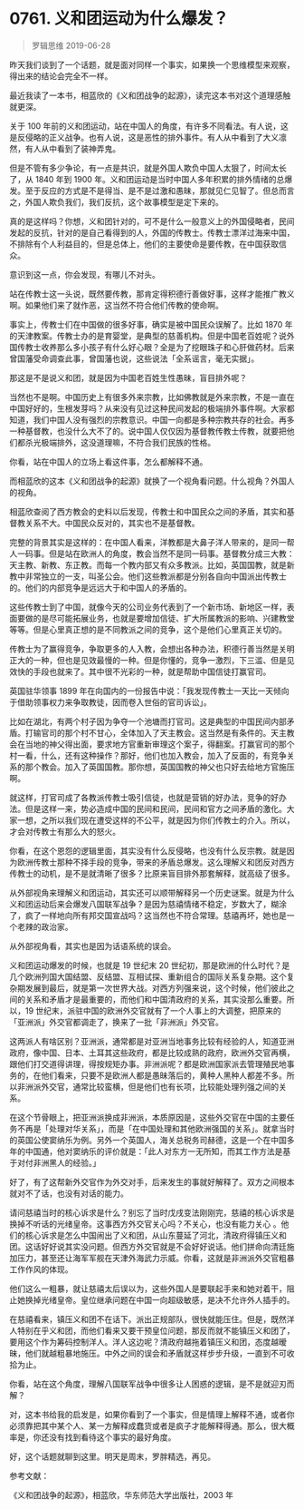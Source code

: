 # 0761. 义和团运动为什么爆发？
> 罗辑思维
2019-06-28

昨天我们谈到了一个话题，就是面对同样一个事实，如果换一个思维模型来观察，得出来的结论会完全不一样。

最近我读了一本书，相蓝欣的《义和团战争的起源》，读完这本书对这个道理感触就更深。

关于 100 年前的义和团运动，站在中国人的角度，有许多不同看法。有人说，这是反侵略的正义战争。也有人说，这是恶性的排外事件。有人从中看到了大义凛然，有人从中看到了装神弄鬼。

但是不管有多少争论，有一点是共识，就是外国人欺负中国人太狠了，时间太长了，从 1840 年到 1900 年。义和团运动是当时中国人多年积累的排外情绪的总爆发。至于反应的方式是不是得当、是不是过激和愚昧，那就见仁见智了。但总而言之，外国人欺负我们，我们反抗，这个故事模型是定下来的。

真的是这样吗？你想，义和团针对的，可不是什么一般意义上的外国侵略者，民间发起的反抗，针对的是自己看得到的人，外国的传教士。传教士漂洋过海来中国，不排除有个人利益目的，但是总体上，他们的主要使命是要传教，在中国获取信众。

意识到这一点，你会发现，有哪儿不对头。

站在传教士这一头说，既然要传教，那肯定得积德行善做好事，这样才能推广教义啊。如果他们来了就作恶，这当然不符合他们传教的使命啊。

事实上，传教士们在中国做的很多好事，确实是被中国民众误解了。比如 1870 年的天津教案。传教士办的是育婴堂，是典型的慈善机构。但是中国老百姓呢？说外国传教士收养那么多小孩子有什么好心眼？全是为了挖眼珠子和心肝做药材。后来曾国藩受命调查此事，曾国藩也说，这些说法「全系谣言，毫无实据」。

那这是不是说义和团，就是因为中国老百姓生性愚昧，盲目排外呢？

当然也不是啊。中国历史上有很多外来宗教，比如佛教就是外来宗教，不是一直在中国好好的，生根发芽吗？从来没有见过这种民间发起的极端排外事件啊。大家都知道，我们中国人没有强烈的宗教意识。中国一向都是多种宗教共存的社会。再多一种基督教，也没什么大不了的。说中国人仅仅因为基督教传教士传教，就要把他们都杀光极端排外，这没道理嘛，不符合我们民族的性格。

你看，站在中国人的立场上看这件事，怎么都解释不通。

而相蓝欣的这本《义和团战争的起源》就换了一个视角看问题。什么视角？外国人的视角。

相蓝欣查阅了西方教会的史料以后发现，传教士和中国民众之间的矛盾，其实和基督教关系不大。中国民众反对的，其实也不是基督教。

完整的背景其实是这样的：在中国人看来，洋教都是大鼻子洋人带来的，是同一帮人一码事。但是站在欧洲人的角度，教会当然不是同一码事。基督教分成三大教：天主教、新教、东正教。而每一个教内部又有众多教派。比如，英国国教，就是新教中非常独立的一支，叫圣公会。他们这些教派都是分别各自向中国派出传教士的。他们的内部竞争是远远大于和中国人的矛盾的。

这些传教士到了中国，就像今天的公司业务代表到了一个新市场、新地区一样，表面要做的是尽可能拓展业务，也就是要增加信徒、扩大所属教派的影响、兴建教堂等等。但是心里真正想的是不同教派之间的竞争，这个是他们心里真正关切的。

传教士为了赢得竞争，争取更多的人入教，会想出各种办法，积德行善当然是关明正大的一种，但也是见效最慢的一种。但是你懂的，竞争一激烈，下三滥、但是见效快的手段也就来了。其中很不光彩的一种，就是帮助中国信徒打赢官司。

英国驻华领事 1899 年在向国内的一份报告中说：「我发现传教士一天比一天倾向于借助领事权力来争取教徒，因而卷入世俗的官司诉讼」。

比如在湖北，有两个村子因为争夺一个池塘而打官司。这是典型的中国民间内部矛盾。打输官司的那个村不甘心，全体加入了天主教会。这当然是有条件的。天主教会在当地的神父得出面，要求地方官重新审理这个案子，得翻案。打赢官司的那个村一看，什么，还有这种操作？那好，他们也加入教会，加入了反面的，有竞争关系的那个教会。加入了英国国教。那你想，英国国教的神父也只好去给地方官施压啊。

就这样，打官司成了各教派传教士吸引信徒，也就是营销的好办法，竞争的好办法。但是这样一来，势必造成中国的民间和民间，民间和官方之间矛盾的激化。大家一想，之所以我们现在遭受这样的不公平，就是因为你们传教士的介入。所以，才会对传教士有那么大的怒火。

你看，在这个恩怨的逻辑里面，其实没有什么反侵略，也没有什么反宗教。就是因为欧洲传教士那种不择手段的竞争，带来的矛盾总爆发。这么理解义和团反对西方传教士的动机，是不是就清晰了很多？比原来盲目排外那套解释，就高级了很多。

从外部视角来理解义和团运动，其实还可以顺带解释另一个历史谜案。就是为什么义和团运动后来会爆发八国联军战争？是因为慈禧情绪不稳定，岁数大了，糊涂了，疯了一样地向所有邦交国宣战吗？这当然也不符合常理。慈禧再坏，她也是一个老辣的政治家。

从外部视角看，其实也是因为话语系统的误会。

义和团运动爆发的时候，也就是 19 世纪末 20 世纪初，那是欧洲的什么时代？是几个欧洲列国大国结盟、反结盟、互相试探、重新组合的国际关系复杂期。这个复杂期发展到最后，就是第一次世界大战。对西方列强来说，这个时候，他们彼此之间的关系和矛盾才是最重要的，而他们和中国清政府的关系，其实没那么重要。所以，19 世纪末，派驻中国的欧洲外交官就有了一个人事上的大调整，把原来的「亚洲派」外交官都调走了，换来了一批「非洲派」外交官。

这两派人有啥区别？亚洲派，通常都是对亚洲当地事务比较有经验的人，知道亚洲政府，像中国、日本、土耳其这些政府，都是比较成熟的政府，欧洲外交官再横，跟他们打交道得讲理，得按规矩办事。非洲派呢？都是欧洲国家派去管理殖民地事务的，在他们看来，只要不是欧洲人都是愚昧落后的，黄种人黑种人都差不多。所以非洲派外交官，通常比较蛮横，但是他们也有长项，比较能处理列强之间的关系。

在这个节骨眼上，把亚洲派换成非洲派，本质原因是，这些外交官在中国的主要任务不再是「处理对华关系」，而是「在中国处理和其他欧洲强国的关系」。就拿当时的英国公使窦纳乐为例。另外一个英国人，海关总税务司赫德，这是一个在中国多年的中国通，他对窦纳乐的评价就是：「此人对东方一无所知，而其工作方法是基于对付非洲黑人的经验。」

好了，有了这帮新外交官作为外交对手，后来发生的事就好解释了。双方之间根本就对不了话，也没有对话的能力。

请问慈禧当时的核心诉求是什么？别忘了当时戊戌变法刚刚完，慈禧的核心诉求是换掉不听话的光绪皇帝。这事西方外交官关心吗？不关心，也没有能力关心 。他们的核心诉求是怎么中国闹出了义和团，从山东蔓延了河北，清政府得镇压义和团。这话好好说其实没问题。但西方外交官就是不会好好说话。他们拼命向清廷施加压力，甚至还让海军军舰在天津外海武力示威。你看，这就是非洲派外交官粗暴工作作风的体现。

他们这么一粗暴，就让慈禧太后误以为，这些外国人是要联起手来和她对着干，阻止她换掉光绪皇帝。皇位继承问题在中国一向超级敏感，是决不允许外人插手的。

在慈禧看来，镇压义和团不在话下。派出正规部队，很快就能压住。但是，既然洋人特别在乎义和团，而他们看来又要干预皇位问题，那反而就不能镇压义和团了，要用这个作为筹码控制洋人。洋人这边呢？清政府越拖着镇压义和团，态度越暧昧，他们就越粗暴地施压。中外之间的误会和矛盾就这样步步升级，一直到不可收拾为止。

你看，站在这个角度，理解八国联军战争中很多让人困惑的逻辑，是不是就迎刃而解？

对，这本书给我的启发是，如果你看到了一个事实，但是情理上解释不通，或者你必须靠把其中某个人、某一方解释成蠢货或者是疯子才能解释得通。那么，很大概率是，你还没有找到看待这个事实的最好角度。

好，这个话题就聊到这里。明天是周末，罗胖精选，再见。

参考文献：

《义和团战争的起源》，相蓝欣，华东师范大学出版社，2003 年